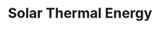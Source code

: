---
title: Solar Thermal Energy
url: 'https://en.wikipedia.org/wiki/Solar_thermal_energy'
categories:
  - 6ad9cfc5-eac0-455e-9ad0-f537896373ba
tags:
  - home-owner
description: >-
  Solar thermal technology can be used for cooking, heating your home through
  radiant floors, radiators, or forced air. It can be used to heat water
  directly for hot showers too.
image: null
blueprint: action

---